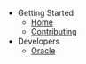 * Getting Started
  * [Home](README)
  * [Contributing](contributing)
* Developers
  * [Oracle](oracle/)